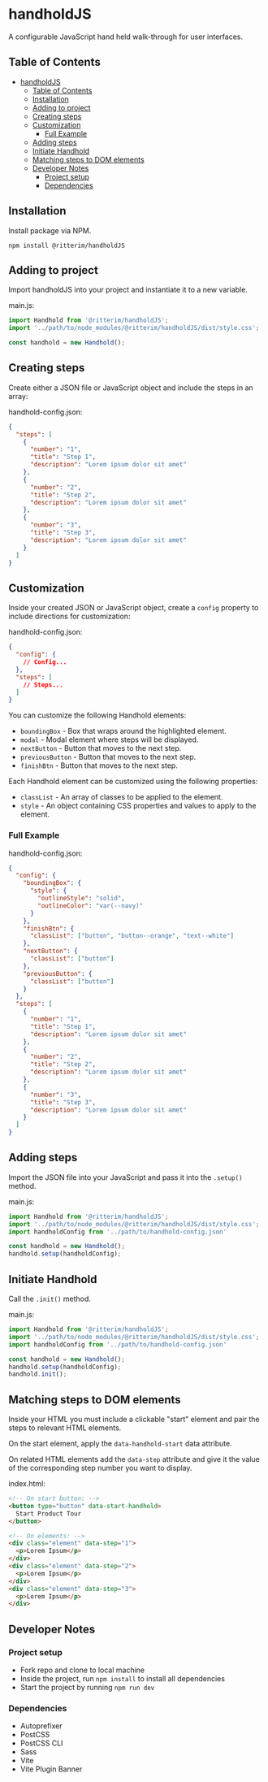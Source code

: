 # handholdJS
A configurable JavaScript hand held walk-through for user interfaces.
## Table of Contents
- [handholdJS](#handholdjs)
  - [Table of Contents](#table-of-contents)
  - [Installation](#installation)
  - [Adding to project](#adding-to-project)
  - [Creating steps](#creating-steps)
  - [Customization](#customization)
    - [Full Example](#full-example)
  - [Adding steps](#adding-steps)
  - [Initiate Handhold](#initiate-handhold)
  - [Matching steps to DOM elements](#matching-steps-to-dom-elements)
  - [Developer Notes](#developer-notes)
    - [Project setup](#project-setup)
    - [Dependencies](#dependencies)
## Installation
Install package via NPM.

`npm install @ritterim/handholdJS`

## Adding to project
Import handholdJS into your project and instantiate it to a new variable.

main.js:
```JavaScript
import Handhold from '@ritterim/handholdJS';
import '../path/to/node_modules/@ritterim/handholdJS/dist/style.css';

const handhold = new Handhold();
```
## Creating steps
Create either a JSON file or JavaScript object and include the steps in an array:

handhold-config.json:
```JSON
{
  "steps": [
    {
      "number": "1",
      "title": "Step 1",
      "description": "Lorem ipsum dolor sit amet"
    },
    {
      "number": "2",
      "title": "Step 2",
      "description": "Lorem ipsum dolor sit amet"
    },
    {
      "number": "3",
      "title": "Step 3",
      "description": "Lorem ipsum dolor sit amet"
    }
  ]
}
```

## Customization
Inside your created JSON or JavaScript object, create a `config` property to include directions for customization:

handhold-config.json:
```JSON
{
  "config": {
    // Config...
  },
  "steps": [
    // Steps...
  ]
}
```

You can customize the following Handhold elements:
- `boundingBox` - Box that wraps around the highlighted element.
- `modal` - Modal element where steps will be displayed.
- `nextButton` - Button that moves to the next step.
- `previousButton` - Button that moves to the next step.
- `finishBtn` - Button that moves to the next step.

Each Handhold element can be customized using the following properties:

- `classList` - An array of classes to be applied to the element.
- `style` - An object containing CSS properties and values to apply to the element.

### Full Example
handhold-config.json:
```JSON
{
  "config": {
    "boundingBox": {
      "style": {
        "outlineStyle": "solid",
        "outlineColor": "var(--navy)"
      }
    },
    "finishBtn": {
      "classList": ["button", "button--orange", "text--white"]
    },
    "nextButton": {
      "classList": ["button"]
    },
    "previousButton": {
      "classList": ["button"]
    }
  },
  "steps": [
    {
      "number": "1",
      "title": "Step 1",
      "description": "Lorem ipsum dolor sit amet"
    },
    {
      "number": "2",
      "title": "Step 2",
      "description": "Lorem ipsum dolor sit amet"
    },
    {
      "number": "3",
      "title": "Step 3",
      "description": "Lorem ipsum dolor sit amet"
    }
  ]
}
```

## Adding steps
Import the JSON file into your JavaScript and pass it into the `.setup()` method.

main.js:
```JavaScript
import Handhold from '@ritterim/handholdJS';
import '../path/to/node_modules/@ritterim/handholdJS/dist/style.css';
import handholdConfig from '../path/to/handhold-config.json'

const handhold = new Handhold();
handhold.setup(handholdConfig);
```

## Initiate Handhold
Call the `.init()` method.

main.js:
```JavaScript
import Handhold from '@ritterim/handholdJS';
import '../path/to/node_modules/@ritterim/handholdJS/dist/style.css';
import handholdConfig from '../path/to/handhold-config.json'

const handhold = new Handhold();
handhold.setup(handholdConfig);
handhold.init();
```

## Matching steps to DOM elements
Inside your HTML you must include a clickable "start" element and pair the steps to relevant HTML elements.

On the start element, apply the `data-handhold-start` data attribute.

On related HTML elements add the `data-step` attribute and give it the value of the corresponding step number you want to display.

index.html:
```HTML
<!-- On start button: -->
<button type="button" data-start-handhold>
  Start Product Tour
</button>

<!-- On elements: -->
<div class="element" data-step="1">
  <p>Lorem Ipsum</p>
</div>
<div class="element" data-step="2">
  <p>Lorem Ipsum</p>
</div>
<div class="element" data-step="3">
  <p>Lorem Ipsum</p>
</div>
```

## Developer Notes

### Project setup
- Fork repo and clone to local machine
- Inside the project, run `npm install` to install all dependencies
- Start the project by running `npm run dev`

### Dependencies
- Autoprefixer
- PostCSS
- PostCSS CLI
- Sass
- Vite
- Vite Plugin Banner